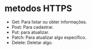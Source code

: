# metodos HTTPS

- Get: Para listar ou obter informações.
- Post: Para cadastrar.
- Put: para atualizar.
- Patch: Para atualizar algo especifico.
- Delete: Deletar algo.